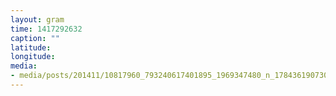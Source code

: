 ```yaml
---
layout: gram
time: 1417292632
caption: ""
latitude: 
longitude: 
media:
- media/posts/201411/10817960_793240617401895_1969347480_n_17843619073000351.jpg
---
```

